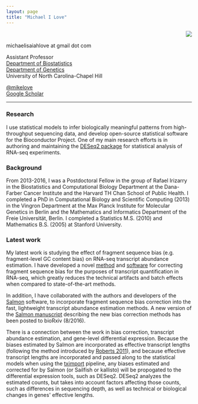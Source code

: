 ```yaml
---
layout: page
title: "Michael I Love"
---
```


<!-- {% include JB/setup %} -->

<img style="float: right;" src="http://mikelove.nfshost.com/img/michaellove_sm.jpg"> <br>

michaelisaiahlove at gmail dot com <br>

Assistant Professor <br>
[Department of Biostatistics](http://sph.unc.edu/bios/biostatistics/) <br>
[Department of Genetics](http://www.med.unc.edu/genetics/) <br>
University of North Carolina-Chapel Hill

[@mikelove](http://twitter.com/mikelove) <br>
[Google Scholar](https://scholar.google.com/citations?user=vzXv764AAAAJ)

---

### Research

I use statistical models to infer biologically meaningful
patterns from high-throughput sequencing data, and develop
open-source statistical software for the Bioconductor Project.
One of my main research efforts is in authoring and maintaining the
[DESeq2 package](http://bioconductor.org/packages/DESeq2) for statistical
analysis of RNA-seq experiments.

### Background

From 2013-2016, I was a Postdoctoral Fellow in the group of
Rafael Irizarry in the Biostatistics and Computational Biology
Department at the Dana-Farber Cancer Institute and the Harvard
TH Chan School of Public Health.
I completed a PhD in Computational Biology and Scientific Computing
(2013) in the Vingron Department at the Max Planck Institute for
Molecular Genetics in Berlin and the Mathematics and Informatics
Department of the Freie Universität, Berlin.  I completed a Statistics
M.S. (2010) and Mathematics B.S. (2005) at Stanford University.

### Latest work

My latest work is studying the effect of fragment sequence bias
(e.g. fragment-level GC content bias) on
RNA-seq transcript abundance estimation. I have developed a novel
[method](http://www.nature.com/nbt/journal/v34/n12/full/nbt.3682.html) and
[software](http://bioconductor/packages/alpine) for correcting fragment
sequence bias for the purposes of transcript quantification in
RNA-seq, which greatly reduces the technical artifacts and batch
effects when compared to state-of-the-art methods.

In addition, I have collaborated with the authors and developers of
the [Salmon](https://combine-lab.github.io/salmon/) 
software, to incorporate fragment sequence bias correction
into the fast, lightweight transcript abundance estimation methods.
A new version of the 
[Salmon manuscript](http://biorxiv.org/content/early/2016/08/30/021592) 
describing the new bias correction methods has been posted to
bioRxiv (8/2016).

There is a connection between the work in bias correction, transcript
abundance estimation, and gene-level differential expression. Because
the biases estimated by Salmon are incorporated as effective
transcript lengths (following the method introduced by 
[Roberts 2011](https://genomebiology.biomedcentral.com/articles/10.1186/gb-2011-12-3-r22)),
and because effective transcript lengths are incorporated and passed
along to the statistical models when using the 
[tximport](http://bioconductor.org/packages/tximport) pipeline,
any biases estimated and corrected for by Salmon (or Sailfish or
kallisto) will be propogated to the differential expression tools,
such as DESeq2. DESeq2 analyzes the estimated counts, but takes into
account factors affecting those counts, such as differences in sequencing
depth, as well as technical or biological changes in genes' effective
lengths. 
